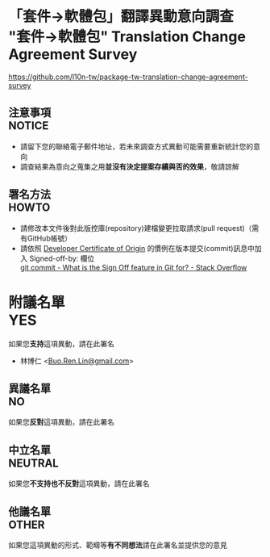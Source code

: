 # 「套件→軟體包」翻譯異動意向調查<br>"套件→軟體包" Translation Change Agreement Survey
https://github.com/l10n-tw/package-tw-translation-change-agreement-survey

## 注意事項<br>NOTICE
* 請留下您的聯絡電子郵件地址，若未來調查方式異動可能需要重新統計您的意向
* 調查結果為意向之蒐集之用**並沒有決定提案存續與否的效果**，敬請諒解

## 署名方法<br>HOWTO
* 請修改本文件後對此版控庫(repository)建檔變更拉取請求(pull request)（需有GitHub帳號）
* 請依照 [Developer Certificate of Origin](https://developercertificate.org/) 的慣例在版本提交(commit)訊息中加入 Signed-off-by: 欄位  
  [git commit - What is the Sign Off feature in Git for? - Stack Overflow](https://stackoverflow.com/questions/1962094/what-is-the-sign-off-feature-in-git-for)

# 附議名單<br>YES
如果您**支持**這項異動，請在此署名

* 林博仁 &lt;<Buo.Ren.Lin@gmail.com>&gt;

## 異議名單<br>NO
如果您**反對**這項異動，請在此署名

## 中立名單<br>NEUTRAL
如果您**不支持也不反對**這項異動，請在此署名

## 他議名單<br>OTHER
如果您這項異動的形式、範疇等**有不同想法**請在此署名並提供您的意見
